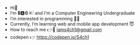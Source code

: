 -  Hi👋
-  I’m 💲🅰©♓❕ and I'm a Computer Engineering Undergraduate
-  I’m interested in programming 👩‍💻
-  Currently, I’m learning web and mobile app development 😇
-  How to reach me 👉📧 iams4ch1@gmail.com 
-  codepen 👉 https://codepen.io/S4ch1



<!---
s4ch1/s4ch1 is a ✨ special ✨ repository because its `README.md` (this file) appears on your GitHub profile.
You can click the Preview link to take a look at your changes.
- 💞️ I’m looking to collaborate on ...
--->
